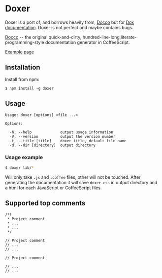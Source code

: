 # Doxer

Doxer is a port of, and borrows heavily from, [Docco](https://github.com/jashkenas/docco) but for [Dox documentation](https://github.com/visionmedia/dox). Doxer is not perfect and maybe contains bugs.

[Docco](https://github.com/jashkenas/docco) -- the original
quick-and-dirty, hundred-line-long,literate-programming-style
documentation generator in CoffeeScript.

[Example page](http://frozzare.github.com/doxer/)

## Installation

Install from npm:

```
$ npm install -g doxer
```

## Usage

```
Usage: doxer [options] <file ...>

Options:

  -h, --help             output usage information
  -V, --version          output the version number
  -t, --title [title]    doxer title, default file name
  -d, --dir [directory]  output directory

```

### Usage example

```sh
$ doxer lib/*
```
Will only take `.js` and `.coffee` files, other will not be touched. After generating the documentation it will save `doxer.css` in output directory and a html for each JavaScript or CoffeeScript files.

## Supported top comments

```
/*!
 * Project comment
 * ...
 * ... 
 */
 
// Project comment
// ...
// ...

// Project comment

// ...
// ...
```